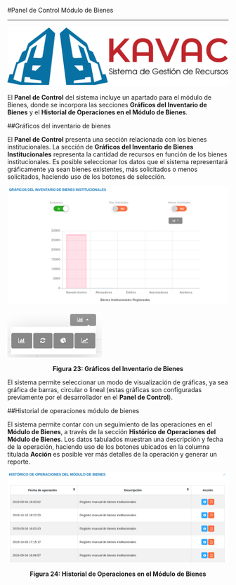 #Panel de Control Módulo de Bienes
**********************************

![Screenshot](../img/logokavac.png#imagen)


El **Panel de Control** del sistema incluye un apartado para el módulo de Bienes, donde se incorpora las secciones **Gráficos del Inventario de Bienes** y el **Historial de Operaciones en el Módulo de Bienes**.

##Gráficos del inventario de bienes 


El **Panel de Control** presenta una sección relacionada con los bienes institucionales.  La sección de **Gráficos del Inventario de Bienes Institucionales** representa la cantidad de recursos en función de los bienes institucionales. Es posible seleccionar los datos que el sistema representará gráficamente ya sean bienes existentes, más solicitados o menos solicitados, haciendo uso de los botones de selección. 


![Screenshot](../img/figure_23.png)

![Screenshot](../img/graphics.png)
<div style="text-align: center;font-weight: bold">Figura 23: Gráficos del Inventario de Bienes</div>

El sistema permite seleccionar un modo de visualización de gráficas, ya sea gráfica de barras, circular o lineal (estas gráficas son configuradas previamente por el desarrollador en el **Panel de Control**). 


##Historial de operaciones módulo de bienes


El sistema permite contar con un seguimiento de las operaciones en el **Módulo de Bienes**, a través de la sección **Histórico de Operaciones del Módulo de Bienes**. Los datos tabulados muestran una descripción y fecha de la operación, haciendo uso de los botones ubicados en la columna titulada **Acción** es posible ver más detalles de la operación y generar un reporte.      


![Screenshot](../img/figure_24.png)
<div style="text-align: center;font-weight: bold">Figura 24: Historial de Operaciones en el Módulo de Bienes</div>








